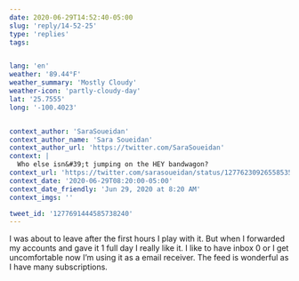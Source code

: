 ```yaml
---
date: 2020-06-29T14:52:40-05:00
slug: 'reply/14-52-25'
type: 'replies'
tags:


lang: 'en'
weather: '89.44°F'
weather_summary: 'Mostly Cloudy'
weather-icon: 'partly-cloudy-day'
lat: '25.7555'
long: '-100.4023'


context_author: 'SaraSoueidan'
context_author_name: 'Sara Soueidan'
context_author_url: 'https://twitter.com/SaraSoueidan'
context: |
  Who else isn&#39;t jumping on the HEY bandwagon?
context_url: 'https://twitter.com/sarasoueidan/status/1277623092655853570?s=12'
context_date: '2020-06-29T08:20:00-05:00'
context_date_friendly: 'Jun 29, 2020 at 8:20 AM'
context_imgs: ''

tweet_id: '1277691444585738240'
---
```

I was about to leave after the first hours I play with it. But when I forwarded my accounts and gave it 1 full day I really like it. I like to have inbox 0 or I get uncomfortable now I’m using it as a email receiver. The feed is wonderful as I have many subscriptions.
